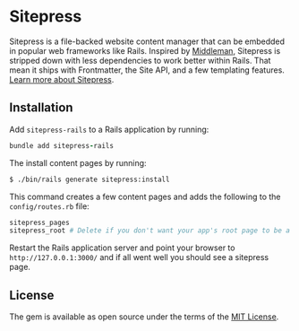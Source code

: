 # Sitepress

Sitepress is a file-backed website content manager that can be embedded in popular web frameworks like Rails. Inspired by [Middleman](https://middlemanapp.com), Sitepress is stripped down with less dependencies to work better within Rails. That mean it ships with Frontmatter, the Site API, and a few templating features. [Learn more about Sitepress](https://github.com/sitepress/sitepress).

## Installation

Add `sitepress-rails` to a Rails application by running:

```ruby
bundle add sitepress-rails
```

The install content pages by running:

```bash
$ ./bin/rails generate sitepress:install
```

This command creates a few content pages and adds the following to the `config/routes.rb` file:

```ruby
sitepress_pages
sitepress_root # Delete if you don't want your app's root page to be a content page.
```

Restart the Rails application server and point your browser to `http://127.0.0.1:3000/` and if all went well you should see a sitepress page.

## License

The gem is available as open source under the terms of the [MIT License](http://opensource.org/licenses/MIT).
